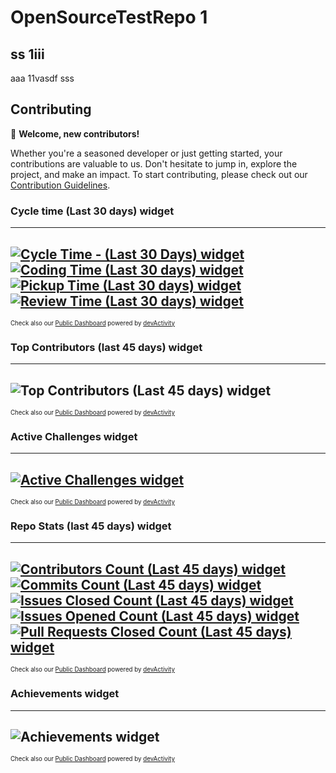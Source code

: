 # OpenSourceTestRepo 1
## ss 1ііі
aaa 11vasdf
sss

## Contributing

👋 **Welcome, new contributors!**

Whether you're a seasoned developer or just getting started, your contributions are valuable to us. Don't hesitate to jump in, explore the project, and make an impact. To start contributing, please check out our [Contribution Guidelines](CONTRIBUTING.md). 



### Cycle time (Last 30 days) widget
---
[![Cycle Time - (Last 30 Days) widget](https://stg-embeddables.devactivity.com/orgs/dA4TestOS/472096ad-6873-4f4d-adff-d66044bb4fb9.svg) ![Coding Time (Last 30 days) widget](https://stg-embeddables.devactivity.com/orgs/dA4TestOS/b2ac331e-e756-4fce-8afa-1cebdb2eafb9.svg) ![Pickup Time (Last 30 days) widget](https://stg-embeddables.devactivity.com/orgs/dA4TestOS/690d1662-8c18-410a-8d2d-4832a05aad96.svg) ![Review Time (Last 30 days) widget](https://stg-embeddables.devactivity.com/orgs/dA4TestOS/bd298c09-8777-485a-813b-2d59ba939c42.svg)](https://staging.devactivity.com/public/?organizationLogin=dA4TestOS#nav-contribution-stats)
---
<sup><sub>Check also our [Public Dashboard](https://app.devactivity.com/public/?organizationLogin=dA4TestOS) powered by [devActivity](https://devactivity.com/?ref=public_widget)</sub></sup>

### Top Contributors (last 45 days) widget
---
![Top Contributors (Last 45 days) widget](https://stg-embeddables.devactivity.com/orgs/dA4TestOS/dd545a34-759c-46b4-9255-664e32b42b50.svg)
---
<sup><sub>Check also our [Public Dashboard](https://app.devactivity.com/public/?organizationLogin=dA4TestOS) powered by [devActivity](https://devactivity.com/?ref=public_widget)</sub></sup>

### Active Challenges widget
---
[![Active Challenges widget](https://stg-embeddables.devactivity.com/orgs/dA4TestOS/012fa250-c8bd-4f38-8bdc-029c2ca0c532.svg)](https://staging.devactivity.com/public/?organizationLogin=dA4TestOS#nav-achievements)
---
<sup><sub>Check also our [Public Dashboard](https://app.devactivity.com/public/?organizationLogin=dA4TestOS) powered by [devActivity](https://devactivity.com/?ref=public_widget)</sub></sup>


### Repo Stats (last 45 days) widget
---
[![Contributors Count (Last 45 days) widget](https://stg-embeddables.devactivity.com/orgs/dA4TestOS/979de3d2-499b-4510-84a9-763f25137aff.svg) ![Commits Count (Last 45 days) widget](https://stg-embeddables.devactivity.com/orgs/dA4TestOS/adb161a6-7486-44b3-9f17-9f7445c779db.svg) ![Issues Closed Count (Last 45 days) widget](https://stg-embeddables.devactivity.com/orgs/dA4TestOS/dcdeb803-4bef-4a5d-a12d-7dd8bc6a8b27.svg) ![Issues Opened Count (Last 45 days) widget](https://stg-embeddables.devactivity.com/orgs/dA4TestOS/d0089801-3460-45c1-9bda-991839fe2eae.svg) ![Pull Requests Closed Count (Last 45 days) widget](https://stg-embeddables.devactivity.com/orgs/dA4TestOS/67142720-680c-4302-88de-7391f8cb7c27.svg)](https://staging.devactivity.com/public/?organizationLogin=dA4TestOS#nav-contribution-stats)
---
<sup><sub>Check also our [Public Dashboard](https://app.devactivity.com/public/?organizationLogin=dA4TestOS) powered by [devActivity](https://devactivity.com/?ref=public_widget)</sub></sup>


### Achievements widget
---
![Achievements widget](https://stg-embeddables.devactivity.com/orgs/dA4TestOS/21f1f1c7-e10c-41eb-8944-8b38955dfbd9.svg)
---
<sup><sub>Check also our [Public Dashboard](https://app.devactivity.com/public/?organizationLogin=dA4TestOS) powered by [devActivity](https://devactivity.com/?ref=public_widget)</sub></sup>
